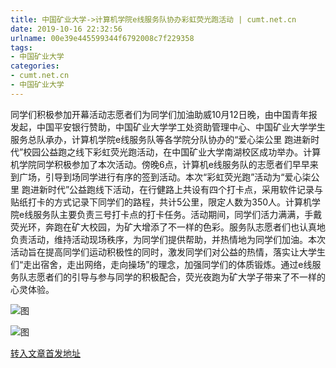 ```yaml
---
title: 中国矿业大学->计算机学院e线服务队协办彩虹荧光跑活动 | cumt.net.cn
date: 2019-10-16 22:32:56
urlname: 00e39e445599344f6792008c7f229358
tags: 
- 中国矿业大学
categories:
- cumt.net.cn
- 中国矿业大学
---
```

同学们积极参加开幕活动志愿者们为同学们加油助威10月12日晚，由中国青年报发起，中国平安银行赞助，中国矿业大学学工处资助管理中心、中国矿业大学学生服务总队承办，计算机学院e线服务队等各学院分队协办的“爱心柒公里 跑进新时代”校园公益跑之线下彩虹荧光跑活动，在中国矿业大学南湖校区成功举办。计算机学院同学积极参加了本次活动。傍晚6点，计算机e线服务队的志愿者们早早来到广场，引导到场同学进行有序的签到活动。本次“彩虹荧光跑”活动为“爱心柒公里 跑进新时代”公益跑线下活动，在行健路上共设有四个打卡点，采用软件记录与贴纸打卡的方式记录下同学们的路程，共计5公里，限定人数为350人。计算机学院e线服务队主要负责三号打卡点的打卡任务。活动期间，同学们活力满满，手戴荧光环，奔跑在矿大校园，为矿大增添了不一样的色彩。服务队志愿者们也认真地负责活动，维持活动现场秩序，为同学们提供帮助，并热情地为同学们加油。本次活动旨在提高同学们运动积极性的同时，激发同学们对公益的热情，落实让大学生们“走出宿舍，走出网络，走向操场”的理念，加强同学们的体质锻炼。通过e线服务队志愿者们的引导与参与同学的积极配合，荧光夜跑为矿大学子带来了不一样的心灵体验。

![图](http://xwzx.cumt.edu.cn/_upload/article/images/b9/ae/b221dc844ab2923232d6cd8177fa/19ad9e08-c53c-4648-a7b9-5030adaa4592.jpg)

![图](http://xwzx.cumt.edu.cn/_upload/article/images/b9/ae/b221dc844ab2923232d6cd8177fa/f176832b-557a-4146-9c07-97da2677d1c3.jpg)

[转入文章首发地址](http://xwzx.cumt.edu.cn/50/ad/c523a544941/page.htm)